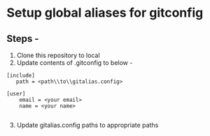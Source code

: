 # Setup global aliases for gitconfig

## Steps - 
1. Clone this repository to local
2. Update contents of .gitconfig to below - 
```
[include]
   path = <path\\to\\gitalias.config>

[user]
	email = <your email>
	name = <your name>
	
```

3. Update gitalias.config paths to appropriate paths